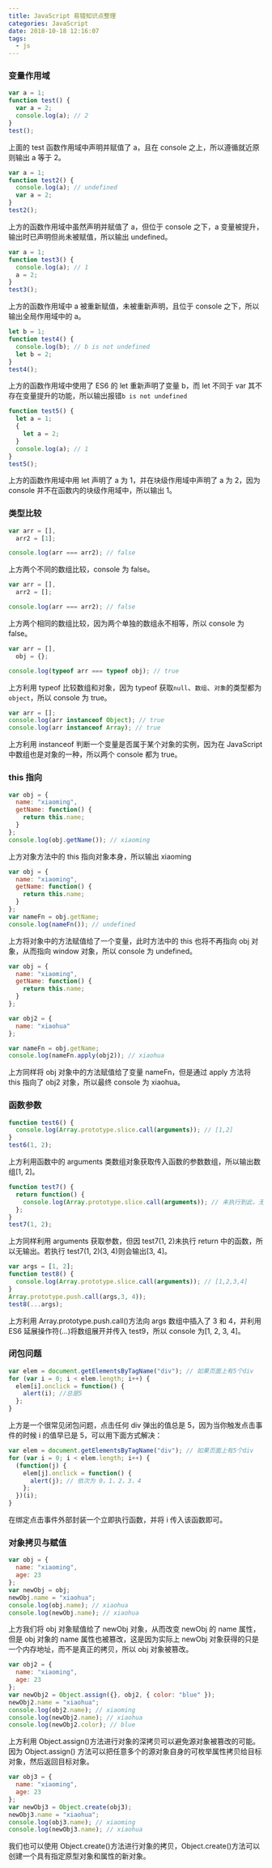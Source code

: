 ```yaml
---
title: JavaScript 易错知识点整理
categories: JavaScript
date: 2018-10-18 12:16:07
tags:
  - js
---
```


### 变量作用域

```js
var a = 1;
function test() {
  var a = 2;
  console.log(a); // 2
}
test();
```

上面的 test 函数作用域中声明并赋值了 a，且在 console 之上，所以遵循就近原则输出 a 等于 2。

```js
var a = 1;
function test2() {
  console.log(a); // undefined
  var a = 2;
}
test2();
```

上方的函数作用域中虽然声明并赋值了 a，但位于 console 之下，a 变量被提升，输出时已声明但尚未被赋值，所以输出 undefined。

```js
var a = 1;
function test3() {
  console.log(a); // 1
  a = 2;
}
test3();
```

上方的函数作用域中 a 被重新赋值，未被重新声明，且位于 console 之下，所以输出全局作用域中的 a。

```js
let b = 1;
function test4() {
  console.log(b); // b is not undefined
  let b = 2;
}
test4();
```

上方的函数作用域中使用了 ES6 的 let 重新声明了变量 b，而 let 不同于 var 其不存在变量提升的功能，所以输出报错`b is not undefined`

```js
function test5() {
  let a = 1;
  {
    let a = 2;
  }
  console.log(a); // 1
}
test5();
```

上方的函数作用域中用 let 声明了 a 为 1，并在块级作用域中声明了 a 为 2，因为 console 并不在函数内的块级作用域中，所以输出 1。

### 类型比较

```js
var arr = [],
  arr2 = [1];

console.log(arr === arr2); // false
```

上方两个不同的数组比较，console 为 false。

```js
var arr = [],
  arr2 = [];

console.log(arr === arr2); // false
```

上方两个相同的数组比较，因为两个单独的数组永不相等，所以 console 为 false。

```js
var arr = [],
  obj = {};

console.log(typeof arr === typeof obj); // true
```

上方利用 typeof 比较数组和对象，因为 typeof 获取`null`、`数组`、`对象`的类型都为`object`，所以 console 为 true。

```js
var arr = [];
console.log(arr instanceof Object); // true
console.log(arr instanceof Array); // true
```

上方利用 instanceof 判断一个变量是否属于某个对象的实例，因为在 JavaScript 中数组也是对象的一种，所以两个 console 都为 true。

### this 指向

```js
var obj = {
  name: "xiaoming",
  getName: function() {
    return this.name;
  }
};
console.log(obj.getName()); // xiaoming
```

上方对象方法中的 this 指向对象本身，所以输出 xiaoming

```js
var obj = {
  name: "xiaoming",
  getName: function() {
    return this.name;
  }
};
var nameFn = obj.getName;
console.log(nameFn()); // undefined
```

上方将对象中的方法赋值给了一个变量，此时方法中的 this 也将不再指向 obj 对象，从而指向 window 对象，所以 console 为 undefined。

```js
var obj = {
  name: "xiaoming",
  getName: function() {
    return this.name;
  }
};

var obj2 = {
  name: "xiaohua"
};

var nameFn = obj.getName;
console.log(nameFn.apply(obj2)); // xiaohua
```

上方同样将 obj 对象中的方法赋值给了变量 nameFn，但是通过 apply 方法将 this 指向了 obj2 对象，所以最终 console 为 xiaohua。

### 函数参数

```js
function test6() {
  console.log(Array.prototype.slice.call(arguments)); // [1,2]
}
test6(1, 2);
```

上方利用函数中的 arguments 类数组对象获取传入函数的参数数组，所以输出数组[1, 2]。

```js
function test7() {
  return function() {
    console.log(Array.prototype.slice.call(arguments)); // 未执行到此，无输出
  };
}
test7(1, 2);
```

上方同样利用 arguments 获取参数，但因 test7(1, 2)未执行 return 中的函数，所以无输出。若执行 test7(1, 2)(3, 4)则会输出[3, 4]。

```js
var args = [1, 2];
function test8() {
  console.log(Array.prototype.slice.call(arguments)); // [1,2,3,4]
}
Array.prototype.push.call(args,3, 4));
test8(...args);
```

上方利用 Array.prototype.push.call()方法向 args 数组中插入了 3 和 4，并利用 ES6 延展操作符(…)将数组展开并传入 test9，所以 console 为[1, 2, 3, 4]。

### 闭包问题

```js
var elem = document.getElementsByTagName("div"); // 如果页面上有5个div
for (var i = 0; i < elem.length; i++) {
  elem[i].onclick = function() {
    alert(i); //总是5
  };
}
```

上方是一个很常见闭包问题，点击任何 div 弹出的值总是 5，因为当你触发点击事件的时候 i 的值早已是 5，可以用下面方式解决：

```js
var elem = document.getElementsByTagName("div"); // 如果页面上有5个div
for (var i = 0; i < elem.length; i++) {
  (function(j) {
    elem[j].onclick = function() {
      alert(j); // 依次为 0，1，2，3，4
    };
  })(i);
}
```

在绑定点击事件外部封装一个立即执行函数，并将 i 传入该函数即可。

### 对象拷贝与赋值

```js
var obj = {
  name: "xiaoming",
  age: 23
};
var newObj = obj;
newObj.name = "xiaohua";
console.log(obj.name); // xiaohua
console.log(newObj.name); // xiaohua
```

上方我们将 obj 对象赋值给了 newObj 对象，从而改变 newObj 的 name 属性，但是 obj 对象的 name 属性也被篡改，这是因为实际上 newObj 对象获得的只是一个内存地址，而不是真正的拷贝，所以 obj 对象被篡改。

```js
var obj2 = {
  name: "xiaoming",
  age: 23
};
var newObj2 = Object.assign({}, obj2, { color: "blue" });
newObj2.name = "xiaohua";
console.log(obj2.name); // xiaoming
console.log(newObj2.name); // xiaohua
console.log(newObj2.color); // blue
```

上方利用 Object.assign()方法进行对象的深拷贝可以避免源对象被篡改的可能。因为 Object.assign() 方法可以把任意多个的源对象自身的可枚举属性拷贝给目标对象，然后返回目标对象。

```js
var obj3 = {
  name: "xiaoming",
  age: 23
};
var newObj3 = Object.create(obj3);
newObj3.name = "xiaohua";
console.log(obj3.name); // xiaoming
console.log(newObj3.name); // xiaohua
```

我们也可以使用 Object.create()方法进行对象的拷贝，Object.create()方法可以创建一个具有指定原型对象和属性的新对象。

